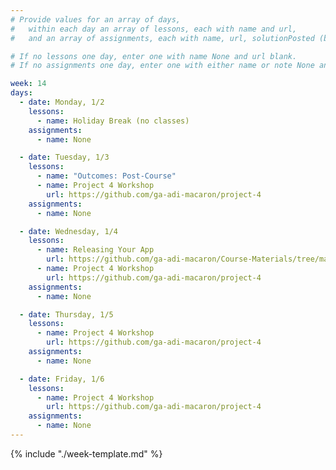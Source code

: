 ```yaml
---
# Provide values for an array of days,
#   within each day an array of lessons, each with name and url,
#   and an array of assignments, each with name, url, solutionPosted (boolean) and note.

# If no lessons one day, enter one with name None and url blank.
# If no assignments one day, enter one with either name or note None and url blank.

week: 14
days:
  - date: Monday, 1/2
    lessons:
      - name: Holiday Break (no classes)
    assignments:
      - name: None

  - date: Tuesday, 1/3
    lessons:
      - name: "Outcomes: Post-Course"
      - name: Project 4 Workshop
        url: https://github.com/ga-adi-macaron/project-4
    assignments:
      - name: None

  - date: Wednesday, 1/4
    lessons:
      - name: Releasing Your App
        url: https://github.com/ga-adi-macaron/Course-Materials/tree/master/lessons/workflow-and-dev-tools/releasing-your-apps-lesson
      - name: Project 4 Workshop
        url: https://github.com/ga-adi-macaron/project-4
    assignments:
      - name: None

  - date: Thursday, 1/5
    lessons:
      - name: Project 4 Workshop
        url: https://github.com/ga-adi-macaron/project-4
    assignments:
      - name: None

  - date: Friday, 1/6
    lessons:
      - name: Project 4 Workshop
        url: https://github.com/ga-adi-macaron/project-4
    assignments:
      - name: None
---
```


{% include "./week-template.md" %}
